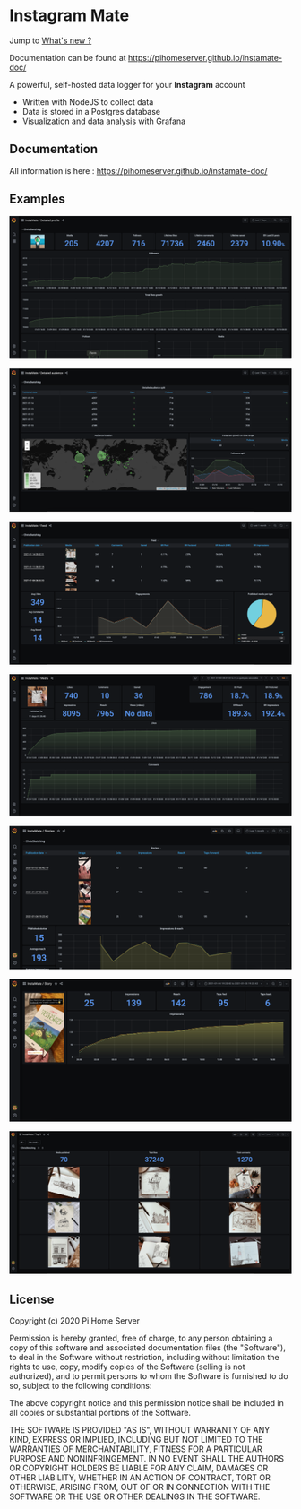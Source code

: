 Instagram Mate
=======================

Jump to [What's new ?](https://github.com/pihomeserver/instamate/blob/master/CHANGELOG.md)

Documentation can be found at https://pihomeserver.github.io/instamate-doc/

A powerful, self-hosted data logger for your **Instagram** account

* Written with NodeJS to collect data
* Data is stored in a Postgres database
* Visualization and data analysis with Grafana


Documentation
-------
All information is here : https://pihomeserver.github.io/instamate-doc/

Examples
-------
![Detailed profile](https://raw.githubusercontent.com/pihomeserver/instamate/main/public/screenshots/Dashboard%20-%20Detailed%20profile.png)

![Detailed audience](https://raw.githubusercontent.com/pihomeserver/instamate/main/public/screenshots/Dashboard%20-%20Detailed%20audience.png)

![Feed](https://raw.githubusercontent.com/pihomeserver/instamate/main/public/screenshots/Dashboard%20-%20Feed.png)

![Media details](https://raw.githubusercontent.com/pihomeserver/instamate/main/public/screenshots/Dashboard%20-%20Media.png)

![Stories](https://raw.githubusercontent.com/pihomeserver/instamate/main/public/screenshots/Dashboard%20-%20Stories.png)

![Story details](https://raw.githubusercontent.com/pihomeserver/instamate/main/public/screenshots/Dashboard%20-%20Story.png)

![Top 9](https://raw.githubusercontent.com/pihomeserver/instamate/main/public/screenshots/Dashboard%20-%20Top%209.png)

License
-------

Copyright (c) 2020 Pi Home Server

Permission is hereby granted, free of charge, to any person obtaining a copy of this software and associated documentation files (the "Software"), to deal in the Software without restriction, including without limitation the rights to use, copy, modify copies of the Software (selling is not authorized), and to permit persons to whom the Software is furnished to do so, subject to the following conditions:

The above copyright notice and this permission notice shall be included in all copies or substantial portions of the Software.

THE SOFTWARE IS PROVIDED "AS IS", WITHOUT WARRANTY OF ANY KIND, EXPRESS OR IMPLIED, INCLUDING BUT NOT LIMITED TO THE WARRANTIES OF MERCHANTABILITY, FITNESS FOR A PARTICULAR PURPOSE AND NONINFRINGEMENT. IN NO EVENT SHALL THE AUTHORS OR COPYRIGHT HOLDERS BE LIABLE FOR ANY CLAIM, DAMAGES OR OTHER LIABILITY, WHETHER IN AN ACTION OF CONTRACT, TORT OR OTHERWISE, ARISING FROM, OUT OF OR IN CONNECTION WITH THE SOFTWARE OR THE USE OR OTHER DEALINGS IN THE SOFTWARE.
